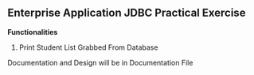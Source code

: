 ## Enterprise Application JDBC Practical Exercise

**Functionalities**

1. Print Student List Grabbed From Database

Documentation and Design will be in Documentation File
